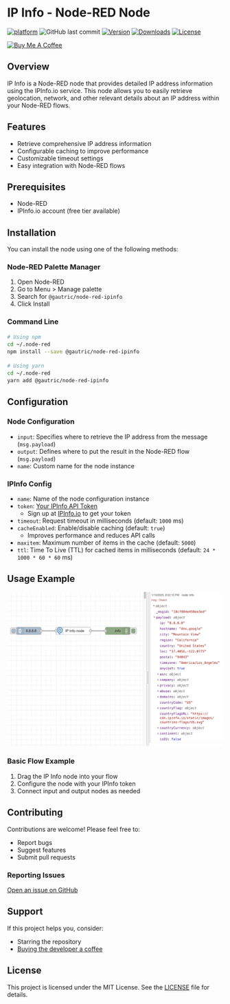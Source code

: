 # IP Info - Node-RED Node

[![platform](https://img.shields.io/badge/platform-Node--RED-red?logo=nodered)](https://nodered.org)
![GitHub last commit](https://img.shields.io/github/last-commit/gautric/node-red-ipinfo/main)
[![Version](https://img.shields.io/npm/v/@gautric/node-red-ipinfo.svg)][def] 
[![Downloads](https://img.shields.io/npm/dt/@gautric/node-red-ipinfo.svg)][def]
[![License](https://img.shields.io/github/license/gautric/node-red-ipinfo)](https://github.com/gautric/node-red-ipinfo/blob/main/LICENSE)

<a href="https://www.buymeacoffee.com/gautric" target="_blank"><img src="https://www.buymeacoffee.com/assets/img/custom_images/yellow_img.png" alt="Buy Me A Coffee" height="41" width="174"></a>

## Overview

IP Info is a Node-RED node that provides detailed IP address information using the IPInfo.io service. This node allows you to easily retrieve geolocation, network, and other relevant details about an IP address within your Node-RED flows.

## Features

- Retrieve comprehensive IP address information
- Configurable caching to improve performance
- Customizable timeout settings
- Easy integration with Node-RED flows

## Prerequisites

- Node-RED
- IPInfo.io account (free tier available)

## Installation

You can install the node using one of the following methods:

### Node-RED Palette Manager
1. Open Node-RED
2. Go to Menu > Manage palette
3. Search for `@gautric/node-red-ipinfo`
4. Click Install

### Command Line

```sh
# Using npm
cd ~/.node-red
npm install --save @gautric/node-red-ipinfo

# Using yarn
cd ~/.node-red
yarn add @gautric/node-red-ipinfo
```

## Configuration 

### Node Configuration

- `input`: Specifies where to retrieve the IP address from the message (`msg.payload`)
- `output`: Defines where to put the result in the Node-RED flow (`msg.payload`)
- `name`: Custom name for the node instance

### IPInfo Config

- `name`: Name of the node configuration instance
- `token`: [Your IPInfo API Token](https://ipinfo.io/account/token)
  - Sign up at [IPInfo.io](https://ipinfo.io) to get your token
- `timeout`: Request timeout in milliseconds (default: `1000` ms)
- `cacheEnabled`: Enable/disable caching (default: `true`)
  - Improves performance and reduces API calls
- `maxitem`: Maximum number of items in the cache (default: `5000`)
- `ttl`: Time To Live (TTL) for cached items in milliseconds (default: `24 * 1000 * 60 * 60` ms)

## Usage Example

![Node-RED IP Info Node Screenshot](https://raw.githubusercontent.com/gautric/node-red-ipinfo/refs/heads/main/images/screenshot.png)

### Basic Flow Example

1. Drag the IP Info node into your flow
2. Configure the node with your IPInfo token
3. Connect input and output nodes as needed

## Contributing

Contributions are welcome! Please feel free to:

- Report bugs
- Suggest features
- Submit pull requests

### Reporting Issues

[Open an issue on GitHub](https://github.com/gautric/node-red-ipinfo/issues)

## Support

If this project helps you, consider:
- Starring the repository
- [Buying the developer a coffee](https://www.buymeacoffee.com/gautric)

## License

This project is licensed under the MIT License. See the [LICENSE](https://github.com/gautric/node-red-ipinfo/blob/main/LICENSE) file for details.


[def]: https://www.npmjs.com/package/@gautric/node-red-ipinfo